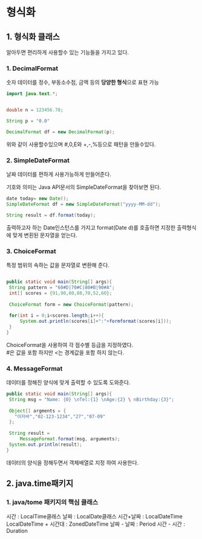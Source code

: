 # 형식화
## 1. 형식화 클래스
알아두면 편리하게 사용할수 있는 기능들을 가지고 있다.

### 1. DecimalFormat

숫자 데이터를 정수, 부동소수점, 금액 등의 **당양한 형식**으로 표현 가능      
```java
import java.text.*;


double n = 123456.78;

String p = "0.0"

DecimalFormat df = new DecimalFormat(p);

```
위와 같이 사용할수있으며 
#,0,E와 +,-,%등으로 패턴을 만들수있다.


### 2. SimpleDateFormat
날짜 데이터를 편하게 사용가능하게 만들어준다.     

기호와 의미는 Java API문서의 SimpleDateFormat을 찾아보면 된다.
 
 ```java
 date today= new Date();
 SimpleDateFormat df = new SimpleDateFormat("yyyy-MM-dd");
 
 String result = df.format(today);
 
 ```
 
 출력하고자 하는 Date인스턴스를 가지고  format(Date d)를 호출하면 지정한 출력형식에 맞게 변횐된 문자열을 얻는다.
 
 
       
 ### 3. ChoiceFormat
 특정 범위의 속하는 값을 문자열로 변환해 준다.        
 ```java
 
 public static void main(String[] args){
  String pattern = "60#D|70#C|80#B|90#A";
  int[] scores = {91,90,80,88,70,52,60};
  
  ChoiceFormat form = new ChoiceFormat(pattern);
  
  for(int i = 0;i<scores.length;i++){
      System.out.println(scores[i]+":"+formformat(scores[i]));
  }
 }
 ```
 ChoiceFormat을 사용하여 각 점수별 등급을 지정하였다.     
 #은 값을 포함 하지만 <는 경계값을 포함 하지 않는다.
 
 ### 4. MessageFormat
 
 데이터를 정해진 양식에 맞게 출력할 수 있도록 도와준다.
 ```java
public static void main(String[] args){
  String msg = "Name: {0} \nTel:{1} \nAge:{2} \ nBirthday:{3}";
  
  Object[] argments = {
    "이자바","02-123-1234","27","07-09"
  };
  
  String result =
      MessageFormat.format(msg, arguments);
  System.out.println(result);
}
 ```
 데이터의 양식을 정해두면서 객체배열로 지정 하여 사용한다.
 
 
## 2. java.time패키지
### 1. java/tome 패키지의 핵심 클래스

  시간 : LocalTime클래스
  날짜 : LocalDate클래스
  시간+날짜 : LocalDateTime
  LocalDateTime + 시간대 : ZonedDateTime
  날짜 - 날짜 : Period
  시간 - 시간 : Duration
  


 
